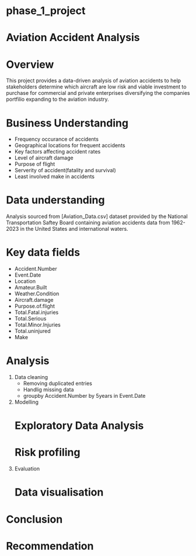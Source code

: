 # phase_1_project 
# Aviation Accident Analysis
# Overview
This project provides a data-driven analysis of aviation accidents to help stakeholders determine which aircraft are low risk and viable investment to purchase for commercial and private enterprises diversifying the companies portfilio expanding to the aviation industry.
# Business Understanding
- Frequency occurance of accidents
- Geographical locations for frequent accidents
- Key factors affecting accident rates
- Level of aircraft damage 
- Purpose of flight
- Serverity of accident(fatality and survival)
- Least involved make in accidents
# Data understanding
Analysis sourced from [Aviation_Data.csv] dataset provided by the National Transportation Saftey Board containing aviation accidents data from 1962-2023 in the United States and international waters.
# Key data fields
- Accident.Number
- Event.Date
- Location
- Amateur.Built
- Weather.Condition
- Aircraft.damage
- Purpose.of.flight
- Total.Fatal.injuries
- Total.Serious
- Total.Minor.Injuries
- Total.uninjured
- Make
# Analysis
1. Data cleaning 
   - Removing duplicated entries
   - Handlig missing data
   - groupby Accident.Number by 5years in Event.Date
2. Modelling
   # Exploratory Data Analysis
   # Risk profiling
3. Evaluation
   # Data visualisation
# Conclusion
  # Recommendation     



